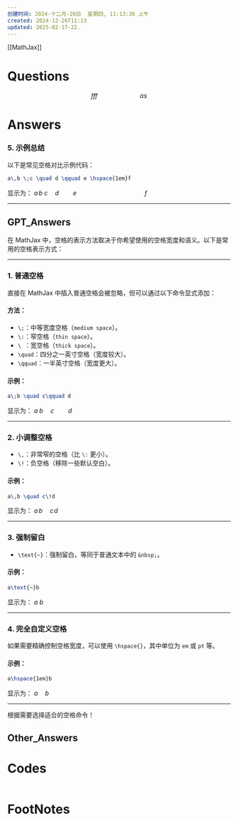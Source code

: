 ```yaml
---
创建时间: 2024-十二月-26日  星期四, 11:13:36 上午
created: 2024-12-26T11:13
updated: 2025-02-17-22.
---
```

[[MathJax]]
# Questions
$$fff\qquad \qquad \qquad as$$

# Answers

### **5. 示例总结**
以下是常见空格对比示例代码：
```latex
a\,b \;c \quad d \qquad e \hspace{1em}f
```

显示为：
$a\,b \;c \quad d \qquad e \hspace{10em}f$

---


## GPT_Answers
在 MathJax 中，空格的表示方法取决于你希望使用的空格宽度和语义。以下是常用的空格表示方式：

---

### **1. 普通空格**
直接在 MathJax 中插入普通空格会被忽略，但可以通过以下命令显式添加：

#### **方法：**
- `\;`：中等宽度空格（`medium space`）。
- `\:`：窄空格（`thin space`）。
- `\ `：宽空格（`thick space`）。
- `\quad`：四分之一英寸空格（宽度较大）。
- `\qquad`：一半英寸空格（宽度更大）。

#### **示例：**
```latex
a\;b \quad c\qquad d
```
显示为：
$a\;b \quad c\qquad d$

---

### **2. 小调整空格**
- `\,`：非常窄的空格（比 `\:` 更小）。
- `\!`：负空格（移除一些默认空白）。

#### **示例：**
```latex
a\,b \quad c\!d
```
显示为：
$a\,b \quad c\!d$

---

### **3. 强制留白**
- `\text{~}`：强制留白，等同于普通文本中的 `&nbsp;`。

#### **示例：**
```latex
a\text{~}b
```
显示为：
$a\text{~}b$

---

### **4. 完全自定义空格**
如果需要精确控制空格宽度，可以使用 `\hspace{}`，其中单位为 `em` 或 `pt` 等。

#### **示例：**
```latex
a\hspace{1em}b
```
显示为：
$a\hspace{1em}b$

---

根据需要选择适合的空格命令！

## Other_Answers


# Codes

```python

```



# FootNotes